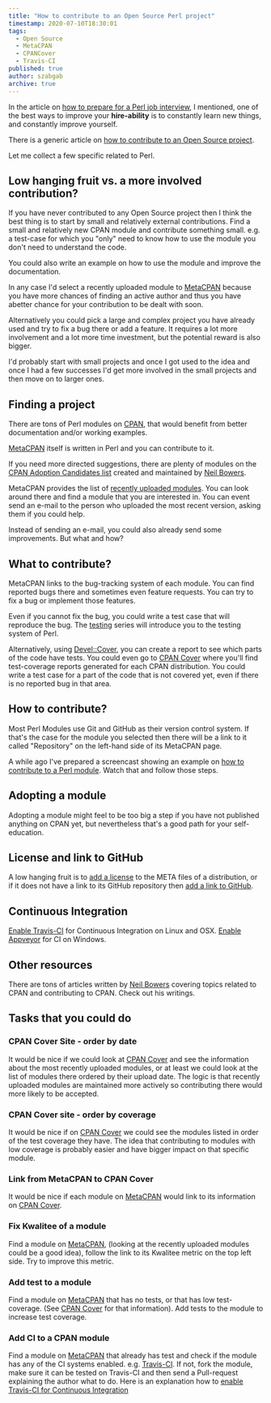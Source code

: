 ```yaml
---
title: "How to contribute to an Open Source Perl project"
timestamp: 2020-07-10T18:30:01
tags:
  - Open Source
  - MetaCPAN
  - CPANCover
  - Travis-CI
published: true
author: szabgab
archive: true
---
```



In the article on [how to prepare for a Perl job interview](/how-to-prepare-for-a-perl-job-interview),
I mentioned, one of the best ways to improve your **hire-ability** is to constantly learn new things, and constantly improve yourself.

There is a generic article on [how to contribute to an Open Source project](https://code-maven.com/how-to-contribute-to-an-open-source-project).

Let me collect a few specific related to Perl.


## Low hanging fruit vs. a more involved contribution?

If you have never contributed to any Open Source project then I think the best thing is to start by small and relatively external contributions.
Find a small and relatively new CPAN module and contribute something small. e.g. a test-case for which you "only" need to know how to use the module
you don't need to understand the code.

You could also write an example on how to use the module and improve the documentation.

In any case I'd select a recently uploaded module to [MetaCPAN](https://metacpan.org/) because you have more chances of finding an active author
and thus you have abetter chance for your contribution to be dealt with soon.

Alternatively you could pick a large and complex project you have already used and try to fix a bug there or add a feature. It requires a lot more involvement
and a lot more time investment, but the potential reward is also bigger.

I'd probably start with small projects and once I got used to the idea and once I had a few successes I'd get more involved in the small projects and
then move on to larger ones.


## Finding a project

There are tons of Perl modules on [CPAN](https://metacpan.org/),
that would benefit from better documentation and/or working examples.

[MetaCPAN](https://metacpan.org/) itself is written in Perl and you can contribute to it.

If you need more directed suggestions, there are plenty of modules on the
[CPAN Adoption Candidates list](http://neilb.org/adoption/index.html) created and maintained by [Neil Bowers](http://neilb.org/).

MetaCPAN provides the list of [recently uploaded modules](https://metacpan.org/recent). You can look around there and find a module that you are interested in. You can event send an e-mail to the person who uploaded the most recent version, asking them if you could help.

Instead of sending an e-mail, you could also already send some improvements. But what and how?

## What to contribute?

MetaCPAN links to the bug-tracking system of each module. You can find reported bugs there
and sometimes even feature requests.
You can try to fix a bug or implement those features.

Even if you cannot fix the bug, you could write a test case that will reproduce the bug.
The [testing](/testing) series will introduce you to the testing system of Perl.

Alternatively, using [Devel::Cover](https://metacpan.org/pod/Devel::Cover), you can create a report
to see which parts of the code have tests. You could even go to [CPAN Cover](http://cpancover.com/)
where you'll find test-coverage reports generated for each CPAN distribution.
You could write a test case for a part of the code that is not covered yet, even if there is no reported bug in that area.

## How to contribute?

Most Perl Modules use Git and GitHub as their version control system.
If that's the case for the module you selected then there will be a link to it called "Repository"
on the left-hand side of its MetaCPAN page.

A while ago I've prepared a screencast showing an example on
[how to contribute to a Perl module](/contributing-to-a-perl-module-on-cpan-using-vim-and-github).
Watch that and follow those steps.

## Adopting a module

Adopting a module might feel to be too big a step if you have not published anything on CPAN yet, but nevertheless that's
a good path for your self-education.

## License and link to GitHub

A low hanging fruit is to [add a license](/how-to-add-the-license-field-to-meta-files-on-cpan) to the META files of
a distribution, or if it does not have a link to its GitHub repository then
[add a link to GitHub](/how-to-add-link-to-version-control-system-of-a-cpan-distributions).

## Continuous Integration

[Enable Travis-CI](/enable-travis-ci-for-continous-integration) for Continuous Integration on Linux and OSX. [Enable Appveyor](http://blogs.perl.org/users/eserte/2016/04/testing-with-appveyor.html) for CI on Windows.

## Other resources

There are tons of articles written by [Neil Bowers](http://neilb.org/) covering topics related to CPAN
and contributing to CPAN. Check out his writings.


## Tasks that you could do

### CPAN Cover Site - order by date

It would be nice if we could look at [CPAN Cover](http://cpancover.com/) and see the information about the most recently uploaded
modules, or at least we could look at the list of modules there ordered by their upload date. The logic is that recently uploaded modules
are maintained more actively so contributing there would more likely to be accepted.

### CPAN Cover site - order by coverage

It would be nice if on [CPAN Cover](http://cpancover.com/) we could see the modules listed in order of the test coverage they have.
The idea that contributing to modules with low coverage is probably easier and have bigger impact on that specific module.

### Link from MetaCPAN to CPAN Cover

It would be nice if each module on [MetaCPAN](https://metacpan.org/) would link to its information on [CPAN Cover](http://cpancover.com/).

### Fix Kwalitee of a module

Find a module on [MetaCPAN](https://metacpan.org/), (looking at the recently uploaded modules could be a good idea), follow
the link to its Kwalitee metric on the top left side. Try to improve this metric.

### Add test to a module

Find a module on [MetaCPAN](https://metacpan.org/) that has no tests, or that has low test-coverage.
(See [CPAN Cover](http://cpancover.com/) for that information).
Add tests to the module to increase test coverage.

### Add CI to a CPAN module

Find a module on [MetaCPAN](https://metacpan.org/) that already has test and check if the module has any
of the CI systems enabled. e.g. [Travis-CI](https://travis-ci.org/). If not, fork the module, make sure it
can be tested on Travis-CI and then send a Pull-request explaining the author what to do.
Here is an explanation how to [enable Travis-CI for Continuous Integration](/enable-travis-ci-for-continous-integration)










